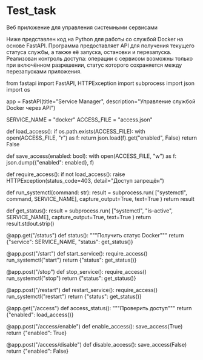 # Test_task
Веб приложение для управления системными сервисами

Ниже представлен код на Python для работы со службой Docker на основе FastAPI.
Программа предоставляет API для получения текущего статуса службы, а также её запуска, остановки и перезапуска.
Реализован контроль доступа: операции с сервисом возможны только при включённом разрешении, статус которого сохраняется между перезапусками приложения.

from fastapi import FastAPI, HTTPException
import subprocess
import json
import os

app = FastAPI(title="Service Manager", description="Управление службой Docker через API")

SERVICE_NAME = "docker"
ACCESS_FILE = "access.json"

def load_access():
    if os.path.exists(ACCESS_FILE):
        with open(ACCESS_FILE, "r") as f:
            return json.load(f).get("enabled", False)
    return False

def save_access(enabled: bool):
    with open(ACCESS_FILE, "w") as f:
        json.dump({"enabled": enabled}, f)

def require_access():
    if not load_access():
        raise HTTPException(status_code=403, detail="Доступ запрещён")

def run_systemctl(command: str):
    result = subprocess.run(
        ["systemctl", command, SERVICE_NAME],
        capture_output=True, text=True
    )
    return result


def get_status():
    result = subprocess.run(
        ["systemctl", "is-active", SERVICE_NAME],
        capture_output=True, text=True
    )
    return result.stdout.strip()
    
@app.get("/status")
def status():
    """Получить статус Docker"""
    return {"service": SERVICE_NAME, "status": get_status()}


@app.post("/start")
def start_service():
    require_access()
    run_systemctl("start")
    return {"status": get_status()}


@app.post("/stop")
def stop_service():
    require_access()
    run_systemctl("stop")
    return {"status": get_status()}


@app.post("/restart")
def restart_service():
    require_access()
    run_systemctl("restart")
    return {"status": get_status()}


@app.get("/access")
def access_status():
    """Проверить доступ"""
    return {"enabled": load_access()}


@app.post("/access/enable")
def enable_access():
    save_access(True)
    return {"enabled": True}


@app.post("/access/disable")
def disable_access():
    save_access(False)
    return {"enabled": False}
